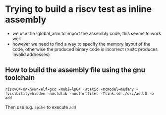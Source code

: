 # Trying to build a riscv test as inline assembly

- we use the !global_asm to import the assembly code, this seems to work well
- however we need to find a way to specify the memory layout of the code, otherwise the produced binary code is incorrect (rustc produces invalid addresses)

## How to build the assembly file using the gnu toolchain

```
riscv64-unknown-elf-gcc -mabi=lp64 -static -mcmodel=medany -fvisibility=hidden -nostdlib -nostartfiles -Tlink.ld ./src/add.S -o add
```

Then use e.g. `spike` to execute `add`

